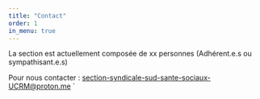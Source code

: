 ```yaml
---
title: "Contact"
order: 1
in_menu: true
---
```

La section est actuellement composée de xx personnes (Adhérent.e.s ou sympathisant.e.s)

Pour nous contacter : [section-syndicale-sud-sante-sociaux-UCRM@proton.me](mailto:section-syndicale-sud-sante-sociaux-UCRM@proton.me)
` 